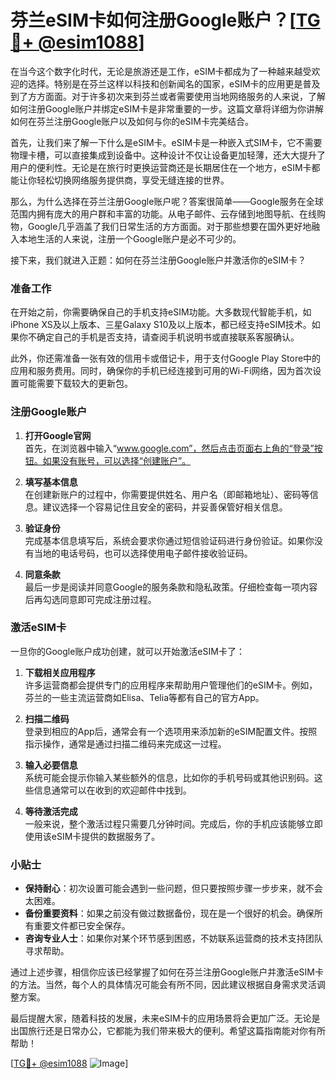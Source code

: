 # 芬兰eSIM卡如何注册Google账户？[[TG💪+ @esim1088](https://t.me/s/esim1088)]

在当今这个数字化时代，无论是旅游还是工作，eSIM卡都成为了一种越来越受欢迎的选择。特别是在芬兰这样以科技和创新闻名的国家，eSIM卡的应用更是普及到了方方面面。对于许多初次来到芬兰或者需要使用当地网络服务的人来说，了解如何注册Google账户并绑定eSIM卡是非常重要的一步。这篇文章将详细为你讲解如何在芬兰注册Google账户以及如何与你的eSIM卡完美结合。

首先，让我们来了解一下什么是eSIM卡。eSIM卡是一种嵌入式SIM卡，它不需要物理卡槽，可以直接集成到设备中。这种设计不仅让设备更加轻薄，还大大提升了用户的便利性。无论是在旅行时更换运营商还是长期居住在一个地方，eSIM卡都能让你轻松切换网络服务提供商，享受无缝连接的世界。

那么，为什么选择在芬兰注册Google账户呢？答案很简单——Google服务在全球范围内拥有庞大的用户群和丰富的功能。从电子邮件、云存储到地图导航、在线购物，Google几乎涵盖了我们日常生活的方方面面。对于那些想要在国外更好地融入本地生活的人来说，注册一个Google账户是必不可少的。

接下来，我们就进入正题：如何在芬兰注册Google账户并激活你的eSIM卡？

### 准备工作

在开始之前，你需要确保自己的手机支持eSIM功能。大多数现代智能手机，如iPhone XS及以上版本、三星Galaxy S10及以上版本，都已经支持eSIM技术。如果你不确定自己的手机是否支持，请查阅手机说明书或直接联系客服确认。

此外，你还需准备一张有效的信用卡或借记卡，用于支付Google Play Store中的应用和服务费用。同时，确保你的手机已经连接到可用的Wi-Fi网络，因为首次设置可能需要下载较大的更新包。

### 注册Google账户

1. **打开Google官网**  
   首先，在浏览器中输入“www.google.com”，然后点击页面右上角的“登录”按钮。如果没有账号，可以选择“创建账户”。

2. **填写基本信息**  
   在创建新账户的过程中，你需要提供姓名、用户名（即邮箱地址）、密码等信息。建议选择一个容易记住且安全的密码，并妥善保管好相关信息。

3. **验证身份**  
   完成基本信息填写后，系统会要求你通过短信验证码进行身份验证。如果你没有当地的电话号码，也可以选择使用电子邮件接收验证码。

4. **同意条款**  
   最后一步是阅读并同意Google的服务条款和隐私政策。仔细检查每一项内容后再勾选同意即可完成注册过程。

### 激活eSIM卡

一旦你的Google账户成功创建，就可以开始激活eSIM卡了：

1. **下载相关应用程序**  
   许多运营商都会提供专门的应用程序来帮助用户管理他们的eSIM卡。例如，芬兰的一些主流运营商如Elisa、Telia等都有自己的官方App。

2. **扫描二维码**  
   登录到相应的App后，通常会有一个选项用来添加新的eSIM配置文件。按照指示操作，通常是通过扫描二维码来完成这一过程。

3. **输入必要信息**  
   系统可能会提示你输入某些额外的信息，比如你的手机号码或其他识别码。这些信息通常可以在收到的欢迎邮件中找到。

4. **等待激活完成**  
   一般来说，整个激活过程只需要几分钟时间。完成后，你的手机应该能够立即使用该eSIM卡提供的数据服务了。

### 小贴士

- **保持耐心**：初次设置可能会遇到一些问题，但只要按照步骤一步步来，就不会太困难。
- **备份重要资料**：如果之前没有做过数据备份，现在是一个很好的机会。确保所有重要文件都已安全保存。
- **咨询专业人士**：如果你对某个环节感到困惑，不妨联系运营商的技术支持团队寻求帮助。

通过上述步骤，相信你应该已经掌握了如何在芬兰注册Google账户并激活eSIM卡的方法。当然，每个人的具体情况可能会有所不同，因此建议根据自身需求灵活调整方案。

最后提醒大家，随着科技的发展，未来eSIM卡的应用场景将会更加广泛。无论是出国旅行还是日常办公，它都能为我们带来极大的便利。希望这篇指南能对你有所帮助！

[[TG💪+ @esim1088](https://t.me/s/esim1088) ![Image](https://i.postimg.cc/4NQfJmqS/Snipaste-2025-05-13-00-14-12.png)]